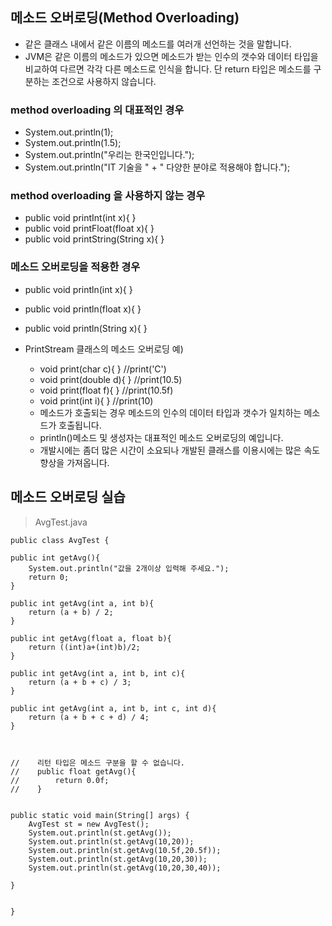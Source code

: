 
## 메소드 오버로딩(Method Overloading)

- 같은 클래스 내에서 같은 이름의 메소드를 여러개 선언하는 것을 말합니다.
- JVM은 같은 이름의 메소드가 있으면 메소드가 받는 인수의 갯수와 데이터
  타입을 비교하여 다르면 각각 다른 메소드로 인식을 합니다.
  단 return 타입은 메소드를 구분하는 조건으로 사용하지 않습니다.
### method overloading 의 대표적인 경우
- System.out.println(1);
- System.out.println(1.5);
- System.out.println("우리는 한국인입니다.");
- System.out.println("IT 기술을 " + " 다양한 분야로 적용해야 합니다.");

### method overloading 을 사용하지 않는 경우
- public void printInt(int x){ }
- public void printFloat(float x){ }
- public void printString(String x){ }

### 메소드 오버로딩을 적용한 경우

- public void println(int x){ }
- public void println(float x){ }
- public void println(String x){ }

- PrintStream 클래스의 메소드 오버로딩 예)

    - void print(char c){ }   //print('C')
    - void print(double d){ } //print(10.5)
    - void print(float f){ }  //print(10.5f)
    - void print(int i){ }    //print(10)
    - 메소드가 호출되는 경우 메소드의 인수의 데이터 타입과 갯수가 일치하는 메소드가 호출됩니다.
    - println()메소드 및 생성자는 대표적인 메소드 오버로딩의 예입니다.
    - 개발시에는 좀더 많은 시간이 소요되나 개발된 클래스를 이용시에는 많은 속도
      향상을 가져옵니다.

## 메소드 오버로딩 실습

> AvgTest.java


```
public class AvgTest {

public int getAvg(){
    System.out.println("값을 2개이상 입력해 주세요.");
    return 0;
}

public int getAvg(int a, int b){
    return (a + b) / 2;
}

public int getAvg(float a, float b){
    return ((int)a+(int)b)/2;
}

public int getAvg(int a, int b, int c){
    return (a + b + c) / 3;
}

public int getAvg(int a, int b, int c, int d){
    return (a + b + c + d) / 4;
}



//    리턴 타입은 메소드 구분을 할 수 없습니다.
//    public float getAvg(){
//        return 0.0f;
//    }


public static void main(String[] args) {
    AvgTest st = new AvgTest();
    System.out.println(st.getAvg());
    System.out.println(st.getAvg(10,20));
    System.out.println(st.getAvg(10.5f,20.5f));
    System.out.println(st.getAvg(10,20,30));
    System.out.println(st.getAvg(10,20,30,40));

}


}

```